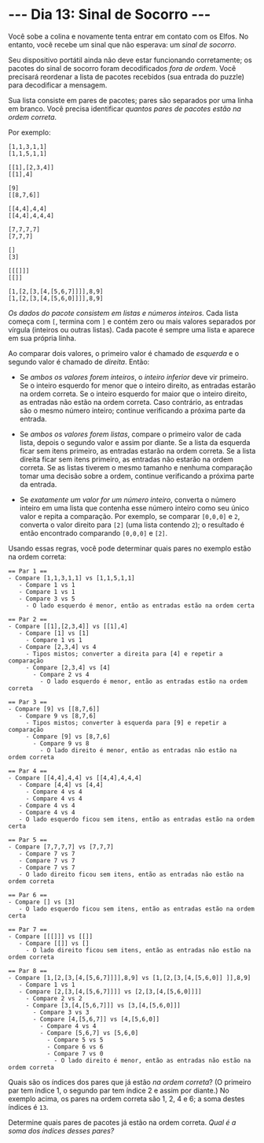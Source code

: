 # --- Dia 13: Sinal de Socorro ---

Você sobe a colina e novamente tenta entrar em contato com os Elfos. No entanto, você recebe um sinal que não esperava: um *sinal de socorro*.

Seu dispositivo portátil ainda não deve estar funcionando corretamente; os pacotes do sinal de socorro foram decodificados *fora de ordem*. Você precisará reordenar a lista de pacotes recebidos (sua entrada do puzzle) para decodificar a mensagem.

Sua lista consiste em pares de pacotes; pares são separados por uma linha em branco. Você precisa identificar *quantos pares de pacotes estão na ordem correta*.

Por exemplo:

```
[1,1,3,1,1]
[1,1,5,1,1]

[[1],[2,3,4]]
[[1],4]

[9]
[[8,7,6]]

[[4,4],4,4]
[[4,4],4,4,4]

[7,7,7,7]
[7,7,7]

[]
[3]

[[[]]]
[[]]

[1,[2,[3,[4,[5,6,7]]]],8,9]
[1,[2,[3,[4,[5,6,0]]]],8,9]

```

*Os dados do pacote consistem em listas e números inteiros.* Cada lista começa com `[`, termina com `]` e contém zero ou mais valores separados por vírgula (inteiros ou outras listas). Cada pacote é sempre uma lista e aparece em sua própria linha.

Ao comparar dois valores, o primeiro valor é chamado de *esquerda* e o segundo valor é chamado de *direita*. Então:


  - Se *ambos os valores forem inteiros*, o *inteiro inferior* deve vir primeiro. Se o inteiro esquerdo for menor que o inteiro direito, as entradas estarão na ordem correta. Se o inteiro esquerdo for maior que o inteiro direito, as entradas não estão na ordem correta. Caso contrário, as entradas são o mesmo número inteiro; continue verificando a próxima parte da entrada.

  - Se *ambos os valores forem listas*, compare o primeiro valor de cada lista, depois o segundo valor e assim por diante. Se a lista da esquerda ficar sem itens primeiro, as entradas estarão na ordem correta. Se a lista direita ficar sem itens primeiro, as entradas não estarão na ordem correta. Se as listas tiverem o mesmo tamanho e nenhuma comparação tomar uma decisão sobre a ordem, continue verificando a próxima parte da entrada.

  - Se *exatamente um valor for um número inteiro*, converta o número inteiro em uma lista que contenha esse número inteiro como seu único valor e repita a comparação. Por exemplo, se comparar `[0,0,0]` e `2`, converta o valor direito para `[2]` (uma lista contendo `2`); o resultado é então encontrado comparando `[0,0,0]` e `[2]`.


Usando essas regras, você pode determinar quais pares no exemplo estão na ordem correta:

```
== Par 1 ==
- Compare [1,1,3,1,1] vs [1,1,5,1,1]
   - Compare 1 vs 1
   - Compare 1 vs 1
   - Compare 3 vs 5
     - O lado esquerdo é menor, então as entradas estão na ordem certa

== Par 2 ==
- Compare [[1],[2,3,4]] vs [[1],4]
   - Compare [1] vs [1]
     - Compare 1 vs 1
   - Compare [2,3,4] vs 4
     - Tipos mistos; converter a direita para [4] e repetir a comparação
     - Compare [2,3,4] vs [4]
       - Compare 2 vs 4
         - O lado esquerdo é menor, então as entradas estão na ordem correta

== Par 3 ==
- Compare [9] vs [[8,7,6]]
   - Compare 9 vs [8,7,6]
     - Tipos mistos; converter à esquerda para [9] e repetir a comparação
     - Compare [9] vs [8,7,6]
       - Compare 9 vs 8
         - O lado direito é menor, então as entradas não estão na ordem correta

== Par 4 ==
- Compare [[4,4],4,4] vs [[4,4],4,4,4]
   - Compare [4,4] vs [4,4]
     - Compare 4 vs 4
     - Compare 4 vs 4
   - Compare 4 vs 4
   - Compare 4 vs 4
   - O lado esquerdo ficou sem itens, então as entradas estão na ordem certa

== Par 5 ==
- Compare [7,7,7,7] vs [7,7,7]
   - Compare 7 vs 7
   - Compare 7 vs 7
   - Compare 7 vs 7
   - O lado direito ficou sem itens, então as entradas não estão na ordem correta

== Par 6 ==
- Compare [] vs [3]
   - O lado esquerdo ficou sem itens, então as entradas estão na ordem certa

== Par 7 ==
- Compare [[[]]] vs [[]]
   - Compare [[]] vs []
     - O lado direito ficou sem itens, então as entradas não estão na ordem correta

== Par 8 ==
- Compare [1,[2,[3,[4,[5,6,7]]]],8,9] vs [1,[2,[3,[4,[5,6,0]] ]],8,9]
   - Compare 1 vs 1
   - Compare [2,[3,[4,[5,6,7]]]] vs [2,[3,[4,[5,6,0]]]]
     - Compare 2 vs 2
     - Compare [3,[4,[5,6,7]]] vs [3,[4,[5,6,0]]]
       - Compare 3 vs 3
       - Compare [4,[5,6,7]] vs [4,[5,6,0]]
         - Compare 4 vs 4
         - Compare [5,6,7] vs [5,6,0]
           - Compare 5 vs 5
           - Compare 6 vs 6
           - Compare 7 vs 0
             - O lado direito é menor, então as entradas não estão na ordem correta

```

Quais são os índices dos pares que já estão *na ordem correta*? (O primeiro par tem índice 1, o segundo par tem índice 2 e assim por diante.) No exemplo acima, os pares na ordem correta são 1, 2, 4 e 6; a soma destes índices é `13`.

Determine quais pares de pacotes já estão na ordem correta. *Qual é a soma dos índices desses pares?*

